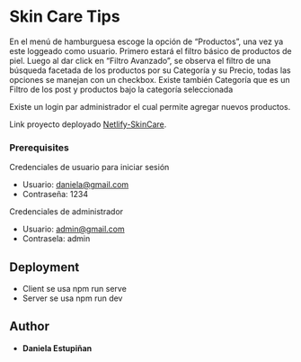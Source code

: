 # Skin Care Tips

En el menú de hamburguesa escoge la opción de “Productos”, una vez ya este loggeado
como usuario. Primero estará el filtro básico de productos de piel. 
Luego al dar click en “Filtro Avanzado”, se observa el filtro de una búsqueda facetada de 
los productos por su Categoría y su Precio, todas las opciones se manejan con un 
checkbox.
Existe también Categoría que es un Filtro de los post y productos bajo la categoría 
seleccionada

Existe un login par administrador el cual permite agregar nuevos productos.

Link proyecto deployado
[Netlify-SkinCare](https://iridescent-meerkat-1d982f.netlify.app/).



### Prerequisites
Credenciales de usuario para iniciar sesión 
- Usuario: daniela@gmail.com
- Contraseña: 1234


Credenciales de administrador
- Usuario: admin@gmail.com
- Contrasela: admin

## Deployment

- Client se usa npm run serve
- Server se usa npm run dev


## Author

  - **Daniela Estupiñan**
